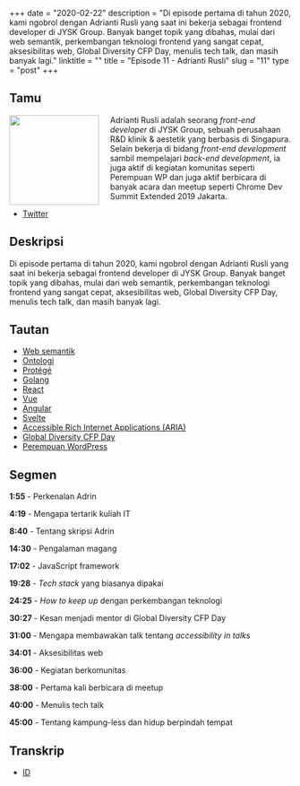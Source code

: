 +++
date = "2020-02-22"
description = "Di episode pertama di tahun 2020, kami ngobrol dengan Adrianti Rusli yang saat ini bekerja sebagai frontend developer di JYSK Group. Banyak banget topik yang dibahas, mulai dari web semantik, perkembangan teknologi frontend yang sangat cepat, aksesibilitas web, Global Diversity CFP Day, menulis tech talk, dan masih banyak lagi."
linktitle = ""
title = "Episode 11 - Adrianti Rusli"
slug = "11"
type = "post"
+++

## Tamu
<img style="float: left; width: 160px; margin-right: 20px;" src="/img/ep11.jpg">

Adrianti Rusli adalah seorang *front-end developer* di JYSK Group, sebuah perusahaan R&D klinik & aestetik yang berbasis di Singapura. Selain bekerja di bidang *front-end development* sambil mempelajari *back-end development*, ia juga aktif di kegiatan komunitas seperti Perempuan WP dan juga aktif berbicara di banyak acara dan meetup seperti Chrome Dev Summit Extended 2019 Jakarta.

- [Twitter](https://twitter.com/adriantirusli)

## Deskripsi 
Di episode pertama di tahun 2020, kami ngobrol dengan Adrianti Rusli yang saat ini bekerja sebagai frontend developer di JYSK Group. Banyak banget topik yang dibahas, mulai dari web semantik, perkembangan teknologi frontend yang sangat cepat, aksesibilitas web, Global Diversity CFP Day, menulis tech talk, dan masih banyak lagi.

## Tautan
- [Web semantik](https://en.wikipedia.org/wiki/Semantic_Web)
- [Ontologi](https://www.w3.org/standards/semanticweb/ontology)
- [Protégé](https://protege.stanford.edu/)
- [Golang](https://golang.org/)
- [React](https://reactjs.org/)
- [Vue](https://vuejs.org/)
- [Angular](https://angular.io/)
- [Svelte](https://svelte.dev/)
- [Accessible Rich Internet Applications (ARIA)](https://developer.mozilla.org/en-US/docs/Web/Accessibility/ARIA)
- [Global Diversity CFP Day](https://www.globaldiversitycfpday.com/)
- [Perempuan WordPress](https://twitter.com/perempuanwp)

## Segmen
**1:55** - Perkenalan Adrin

**4:19** - Mengapa tertarik kuliah IT

**8:40** - Tentang skripsi Adrin

**14:30** - Pengalaman magang

**17:02** - JavaScript framework

**19:28** - *Tech stack* yang biasanya dipakai

**24:25** - *How to keep up* dengan perkembangan teknologi

**30:27** - Kesan menjadi mentor di Global Diversity CFP Day

**31:00** - Mengapa membawakan talk tentang *accessibility in talks*

**34:01** - Aksesibilitas web

**36:00** - Kegiatan berkomunitas

**38:00** - Pertama kali berbicara di meetup

**40:00** - Menulis tech talk

**45:00** - Tentang kampung-less dan hidup berpindah tempat

## Transkrip
- [ID](transcript)
